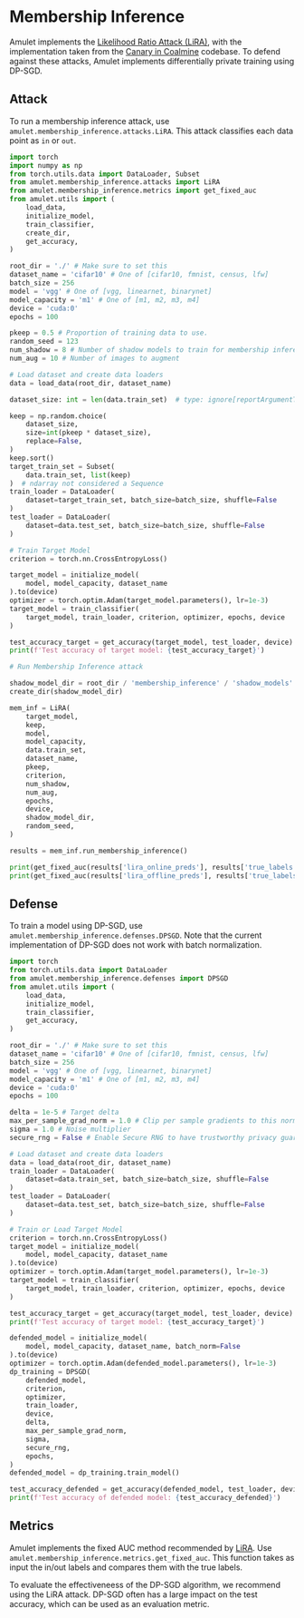 # Membership Inference
Amulet implements the [Likelihood Ratio Attack (LiRA)](https://openreview.net/pdf?id=inPTplK-O6V), with the implementation taken from the [Canary in Coalmine](https://github.com/YuxinWenRick/canary-in-a-coalmine) codebase.
To defend against these attacks, Amulet implements differentially private training using DP-SGD.

## Attack
To run a membership inference attack, use `amulet.membership_inference.attacks.LiRA`.
This attack classifies each data point as `in` or `out`.

```python
import torch
import numpy as np
from torch.utils.data import DataLoader, Subset
from amulet.membership_inference.attacks import LiRA
from amulet.membership_inference.metrics import get_fixed_auc
from amulet.utils import (
    load_data,
    initialize_model,
    train_classifier,
    create_dir,
    get_accuracy,
)

root_dir = './' # Make sure to set this
dataset_name = 'cifar10' # One of [cifar10, fmnist, census, lfw]
batch_size = 256
model = 'vgg' # One of [vgg, linearnet, binarynet]
model_capacity = 'm1' # One of [m1, m2, m3, m4]
device = 'cuda:0'
epochs = 100

pkeep = 0.5 # Proportion of training data to use.
random_seed = 123
num_shadow = 8 # Number of shadow models to train for membership inference
num_aug = 10 # Number of images to augment

# Load dataset and create data loaders
data = load_data(root_dir, dataset_name)

dataset_size: int = len(data.train_set)  # type: ignore[reportArgumentType]

keep = np.random.choice(
    dataset_size,
    size=int(pkeep * dataset_size),
    replace=False,
)
keep.sort()
target_train_set = Subset(
    data.train_set, list(keep)
)  # ndarray not considered a Sequence
train_loader = DataLoader(
    dataset=target_train_set, batch_size=batch_size, shuffle=False
)
test_loader = DataLoader(
    dataset=data.test_set, batch_size=batch_size, shuffle=False
)

# Train Target Model
criterion = torch.nn.CrossEntropyLoss()

target_model = initialize_model(
    model, model_capacity, dataset_name
).to(device)
optimizer = torch.optim.Adam(target_model.parameters(), lr=1e-3)
target_model = train_classifier(
    target_model, train_loader, criterion, optimizer, epochs, device
)

test_accuracy_target = get_accuracy(target_model, test_loader, device)
print(f'Test accuracy of target model: {test_accuracy_target}')

# Run Membership Inference attack

shadow_model_dir = root_dir / 'membership_inference' / 'shadow_models'
create_dir(shadow_model_dir)

mem_inf = LiRA(
    target_model,
    keep,
    model,
    model_capacity,
    data.train_set,
    dataset_name,
    pkeep,
    criterion,
    num_shadow,
    num_aug,
    epochs,
    device,
    shadow_model_dir,
    random_seed,
)

results = mem_inf.run_membership_inference()

print(get_fixed_auc(results['lira_online_preds'], results['true_labels']))
print(get_fixed_auc(results['lira_offline_preds'], results['true_labels']))


```

## Defense
To train a model using DP-SGD, use `amulet.membership_inference.defenses.DPSGD`.
Note that the current implementation of DP-SGD does not work with batch normalization.

```python
import torch
from torch.utils.data import DataLoader
from amulet.membership_inference.defenses import DPSGD
from amulet.utils import (
    load_data,
    initialize_model,
    train_classifier,
    get_accuracy,
)

root_dir = './' # Make sure to set this
dataset_name = 'cifar10' # One of [cifar10, fmnist, census, lfw]
batch_size = 256
model = 'vgg' # One of [vgg, linearnet, binarynet]
model_capacity = 'm1' # One of [m1, m2, m3, m4]
device = 'cuda:0'
epochs = 100

delta = 1e-5 # Target delta
max_per_sample_grad_norm = 1.0 # Clip per sample gradients to this norm
sigma = 1.0 # Noise multiplier
secure_rng = False # Enable Secure RNG to have trustworthy privacy guarantees. Comes at a performance cost

# Load dataset and create data loaders
data = load_data(root_dir, dataset_name)
train_loader = DataLoader(
    dataset=data.train_set, batch_size=batch_size, shuffle=False
)
test_loader = DataLoader(
    dataset=data.test_set, batch_size=batch_size, shuffle=False
)

# Train or Load Target Model
criterion = torch.nn.CrossEntropyLoss()
target_model = initialize_model(
    model, model_capacity, dataset_name
).to(device)
optimizer = torch.optim.Adam(target_model.parameters(), lr=1e-3)
target_model = train_classifier(
    target_model, train_loader, criterion, optimizer, epochs, device
)

test_accuracy_target = get_accuracy(target_model, test_loader, device)
print(f'Test accuracy of target model: {test_accuracy_target}')

defended_model = initialize_model(
    model, model_capacity, dataset_name, batch_norm=False
).to(device)
optimizer = torch.optim.Adam(defended_model.parameters(), lr=1e-3)
dp_training = DPSGD(
    defended_model,
    criterion,
    optimizer,
    train_loader,
    device,
    delta,
    max_per_sample_grad_norm,
    sigma,
    secure_rng,
    epochs,
)
defended_model = dp_training.train_model()

test_accuracy_defended = get_accuracy(defended_model, test_loader, device)
print(f'Test accuracy of defended model: {test_accuracy_defended}')
```

## Metrics
Amulet implements the fixed AUC method recommended by [LiRA](https://openreview.net/pdf?id=inPTplK-O6V).
Use `amulet.membership_inference.metrics.get_fixed_auc`.
This function takes as input the in/out labels and compares them with the true labels.

To evaluate the effectiveneess of the DP-SGD algorithm, we recommend using the LiRA attack.
DP-SGD often has a large impact on the test accuracy, which can be used as an evaluation metric.
